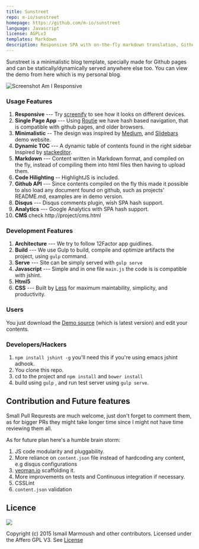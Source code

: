 ```yaml
---
title: Sunstreet
repo: m-io/sunstreet
homepage: https://github.com/m-io/sunstreet
language: Javascript
license: AGPLv3
templates: Markdown
description: Responsive SPA with on-the-fly markdown translation, Github API, and a CMS. 
---
```


Sunstreet is a minimalistic blog template, specially made for Github pages and can be statically/dynamically served anywhere else too. You can view the demo from here which is my personal blog.

![Screenshot Am I Responsive](https://raw.githubusercontent.com/m-io/sunstreet/master/screentshot.png)

### Usage Features
1. **Responsive** --- Try [screenify](http://screenify.com) to see how it looks on different devices.
2. **Single Page App**  --- Using [Routie](http://projects.jga.me/routie/) we have hash based navigation, that is compatible with github pages, and older browsers.
2. **Minimalistic** -- The design was inspired by [Medium](http://medium.com), and [Slidebars](http://plugins.adchsm.me/slidebars/) demo website.
3. **Dynamic TOC** --- A dynamic table of contents  found in the right sidebar Inspired by [stackeditor](http://stackeditor.io).
4. **Markdown** --- Content written in Markdown format, and compiled on the fly, instead of compiling them into html files then having to upload them.
5. **Code Hilighting** -- HighlightJS is included.
6. **Github API** ---  Since contents compiled on the fly this made it possible to also load any document found on github, such as projects' README.md, examples are in demo version.
7. **Disqus** --- Disqus comments plugin, wish SPA hash support.
8. **Analytics** --- Google Analytics with SPA hash support.
9. **CMS** check http://project/cms.html

### Development Features
1. **Architecture** ---  We try to follow 12Factor app guidlines.
1. **Build** --- We use Gulp to build, compile and optimize artifacts the project, using `gulp` command.
2. **Serve** --- Site can be simply served with  `gulp serve`
2. **Javascript** --- Simple and in one file `main.js` the code is is compatible with jshint.
3. **Html5**
4. **CSS** --- Built by [Less](http://lesscss.org) for maximum maintability, simplicity, and productivity.

### Users
You just download the [Demo source](https://github.com/IsmailMarmoush/ismailmarmoush.github.io)  (which is latest version) and edit your contents.

### Developers/Hackers
1. `npm install jshint -g`  you'll need this if you're using emacs jshint adhook.
2. You clone this repo.
3. cd to the project and `npm install`  and `bower install`
4. build using `gulp`  , and run test server using  `gulp serve`.

## Contribution and Future features
Small Pull Requrests are much welcome, just don't forget to comment them, as for bigger PRs they might take longer time since I might not have time reviewing them all.

As for future plan here's a humble brain storm:

1. JS code modularity and pluggability.
2. More reliance on `content.json` file instead of hardcoding any content, e.g disqus configurations
3. [yeoman.io](http://yeoman.io) scaffolding it.
4. More improvements on tests and Continuous integration if necessary.
5. CSSLint
6. `content.json` validation


## Licence
![](http://www.gnu.org/graphics/agplv3-155x51.png)

Copyright (c) 2015 Ismail Marmoush and other contributors. Licensed under the Affero GPL V3. See [License](http://www.gnu.org/licenses/agpl.txt)
